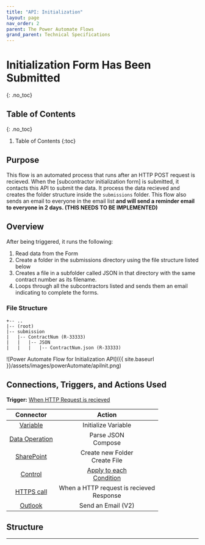 ```yaml
---
title: "API: Initialization"
layout: page
nav_order: 2
parent: The Power Automate Flows
grand_parent: Technical Specifications
---
```


# Initialization Form Has Been Submitted
{: .no_toc}

## Table of Contents
{: .no_toc}

1. Table of Contents
{:toc}


## Purpose

This flow is an automated process that runs after an HTTP POST request is recieved. When the [subcontractor initialization form] is submitted, it contacts this API to submit the data. It process the data recieved and creates the folder structure inside the `submissions` folder. This flow also sends an email to everyone in the email list **and will send a reminder email to everyone in 2 days. (THIS NEEDS TO BE IMPLEMENTED)**

## Overview

After being triggered, it runs the following:
1. Read data from the Form
2. Create a folder in the submissions directory using the file structure listed below
3. Creates a file in a subfolder called JSON in that directory with the same contract number as its filename.
4. Loops through all the subcontractors listed and sends them an email indicating to complete the forms. 

### File Structure

```
+-- ..
|-- (root)
|-- submission
|   |-- ContractNum (R-33333)
|   |   |-- JSON
|   |   |   |-- ContractNum.json (R-33333)
```

![Power Automate Flow for Initialization API]({{ site.baseurl }}/assets/images/powerAutomate/apiInit.png)

## Connections, Triggers, and Actions Used

**Trigger:** [When HTTP Request is recieved](https://learn.microsoft.com/en-us/azure/connectors/connectors-native-reqres)

|Connector|Action|
|:-:|:-:|
|[Variable](https://learn.microsoft.com/en-us/power-automate/desktop-flows/actions-reference/variables)|Initialize Variable <br> |
|[Data Operation](https://learn.microsoft.com/en-us/power-automate/data-operations) | Parse JSON <br> Compose|
|[SharePoint](https://learn.microsoft.com/en-us/connectors/sharepointonline/)| Create new Folder <br> Create File|
|[Control](https://learn.microsoft.com/en-us/power-automate/desktop-flows/actions-reference) |  [Apply to each](https://learn.microsoft.com/en-us/power-automate/apply-to-each) <br> [Condition](https://learn.microsoft.com/en-us/power-automate/use-expressions-in-conditions)|
|[HTTPS call](https://learn.microsoft.com/en-us/azure/connectors/connectors-native-reqres)|When a HTTP request is recieved <br> Response|
|[Outlook](https://learn.microsoft.com/en-us/power-automate/email-overview)|Send an Email (V2)|

## Structure

----
[subcontractor inititalization form]: https://tce-innovation.github.io/Subcontractor-Automation/forms/initialization.html